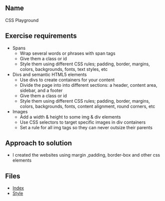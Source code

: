 ## Name 
CSS Playground

## Exercise requirements
* Spans
    * Wrap several words or phrases with span tags
    * Give them a class or id
    * Style them using different CSS rules; padding, border, margins, colors, backgrounds, fonts, text
    styles, etc
* Divs and semantic HTML5 elements
    * Use divs to create containers for your content
    * Divide the page into into different sections: a header, content area, sidebar, and a footer
    * Give them a class or id
    * Style them using different CSS rules; padding, border, margins, colors, backgrounds, fonts,
    content alignment, round corners, etc
* Images
    * Add a width & height to some img & div elements
    * Use CSS selectors to target specific images in div containers
    * Set a rule for all img tags so they can never outsize their parents
## Approach to solution
* I created the websites using margin ,padding, border-box and other css elements
## Files
* [Index](index.html) 
* [Style](style/style.css) 